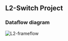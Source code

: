 ## L2-Switch Project
### Dataflow diagram
![L2-frameflow](https://user-images.githubusercontent.com/11572379/180676289-1b02320d-c17f-4d8d-a20f-03cecc748738.png)
